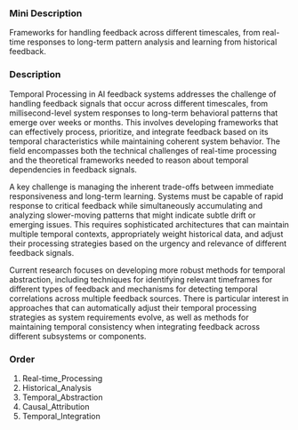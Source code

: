 ### Mini Description

Frameworks for handling feedback across different timescales, from real-time responses to long-term pattern analysis and learning from historical feedback.

### Description

Temporal Processing in AI feedback systems addresses the challenge of handling feedback signals that occur across different timescales, from millisecond-level system responses to long-term behavioral patterns that emerge over weeks or months. This involves developing frameworks that can effectively process, prioritize, and integrate feedback based on its temporal characteristics while maintaining coherent system behavior. The field encompasses both the technical challenges of real-time processing and the theoretical frameworks needed to reason about temporal dependencies in feedback signals.

A key challenge is managing the inherent trade-offs between immediate responsiveness and long-term learning. Systems must be capable of rapid response to critical feedback while simultaneously accumulating and analyzing slower-moving patterns that might indicate subtle drift or emerging issues. This requires sophisticated architectures that can maintain multiple temporal contexts, appropriately weight historical data, and adjust their processing strategies based on the urgency and relevance of different feedback signals.

Current research focuses on developing more robust methods for temporal abstraction, including techniques for identifying relevant timeframes for different types of feedback and mechanisms for detecting temporal correlations across multiple feedback sources. There is particular interest in approaches that can automatically adjust their temporal processing strategies as system requirements evolve, as well as methods for maintaining temporal consistency when integrating feedback across different subsystems or components.

### Order

1. Real-time_Processing
2. Historical_Analysis
3. Temporal_Abstraction
4. Causal_Attribution
5. Temporal_Integration
